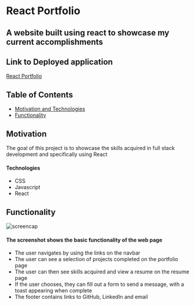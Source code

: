 # React Portfolio

## A website built using react to showcase my current accomplishments

## Link to Deployed application

[React Portfolio](https://likearollinson.github.io/react-portfolio)

## Table of Contents

- [Motivation and Technologies](#motivation)
- [Functionality](#functionality)

## Motivation

The goal of this project is to showcase the skills acquired in full stack development and specifically using React

#### Technologies

- CSS
- Javascript
- React

## Functionality

![screencap](./src/assets/images/screencap.gif)

#### The screenshot shows the basic functionality of the web page

- The user navigates by using the links on the navbar
- The user can see a selection of projects completed on the portfolio page
- The user can then see skills acquired and view a resume on the resume page
- If the user chooses, they can fill out a form to send a message, with a toast appearing when complete
- The footer contains links to GitHub, LinkedIn and email
